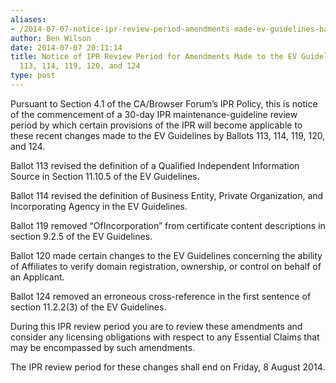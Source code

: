 ```yaml
---
aliases:
- /2014-07-07-notice-ipr-review-period-amendments-made-ev-guidelines-ballots-113-114-119-120-124/
author: Ben Wilson
date: 2014-07-07 20:11:14
title: Notice of IPR Review Period for Amendments Made to the EV Guidelines by Ballots
  113, 114, 119, 120, and 124
type: post
---
```


Pursuant to Section 4.1 of the CA/Browser Forum’s IPR Policy, this is notice of the commencement of a 30-day IPR maintenance-guideline review period by which certain provisions of the IPR will become applicable to these recent changes made to the EV Guidelines by Ballots 113, 114, 119, 120, and 124.

Ballot 113 revised the definition of a Qualified Independent Information Source in Section 11.10.5 of the EV Guidelines.

Ballot 114 revised the definition of Business Entity, Private Organization, and Incorporating Agency in the EV Guidelines.

Ballot 119 removed “OfIncorporation” from certificate content descriptions in section 9.2.5 of the EV Guidelines.

Ballot 120 made certain changes to the EV Guidelines concerning the ability of Affiliates to verify domain registration, ownership, or control on behalf of an Applicant.

Ballot 124 removed an erroneous cross-reference in the first sentence of section 11.2.2(3) of the EV Guidelines.

During this IPR review period you are to review these amendments and consider any licensing obligations with respect to any Essential Claims that may be encompassed by such amendments.

The IPR review period for these changes shall end on Friday, 8 August 2014.